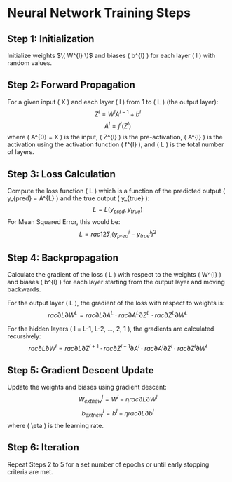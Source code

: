 
# Neural Network Training Steps

## Step 1: Initialization  

Initialize weights $\( W^{l} \)$ and biases \( b^{l} \) for each layer \( l \) with random values.

## Step 2: Forward Propagation
For a given input \( X \) and each layer \( l \) from 1 to \( L \) (the output layer):
$$ Z^{l} = W^{l}A^{l-1} + b^{l} $$
$$ A^{l} = f^{l}(Z^{l}) $$
where \( A^{0} = X \) is the input, \( Z^{l} \) is the pre-activation, \( A^{l} \) is the activation using the activation function \( f^{l} \), and \( L \) is the total number of layers.

## Step 3: Loss Calculation
Compute the loss function \( L \) which is a function of the predicted output \( y_{pred} = A^{L} \) and the true output \( y_{true} \):
$$ L = L(y_{pred}, y_{true}) $$
For Mean Squared Error, this would be:
$$ L = rac{1}{2} \sum_{i}(y_{pred}^{i} - y_{true}^{i})^2 $$

## Step 4: Backpropagation
Calculate the gradient of the loss \( L \) with respect to the weights \( W^{l} \) and biases \( b^{l} \) for each layer starting from the output layer and moving backwards.

For the output layer \( L \), the gradient of the loss with respect to weights is:
$$ rac{\partial L}{\partial W^{L}} = rac{\partial L}{\partial A^{L}} \cdot rac{\partial A^{L}}{\partial Z^{L}} \cdot rac{\partial Z^{L}}{\partial W^{L}} $$

For the hidden layers \( l = L-1, L-2, ..., 2, 1 \), the gradients are calculated recursively:
$$ rac{\partial L}{\partial W^{l}} = rac{\partial L}{\partial Z^{l+1}} \cdot rac{\partial Z^{l+1}}{\partial A^{l}} \cdot rac{\partial A^{l}}{\partial Z^{l}} \cdot rac{\partial Z^{l}}{\partial W^{l}} $$

## Step 5: Gradient Descent Update
Update the weights and biases using gradient descent:
$$ W^{l}_{	ext{new}} = W^{l} - \eta rac{\partial L}{\partial W^{l}} $$
$$ b^{l}_{	ext{new}} = b^{l} - \eta rac{\partial L}{\partial b^{l}} $$
where \( \eta \) is the learning rate.

## Step 6: Iteration
Repeat Steps 2 to 5 for a set number of epochs or until early stopping criteria are met.
